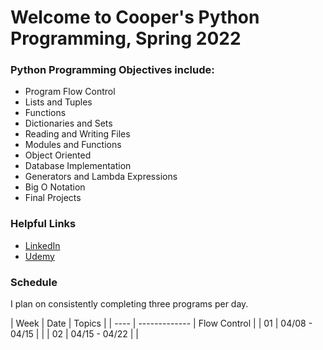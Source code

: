 # Welcome to Cooper's Python Programming, Spring 2022

### Python Programming Objectives include:

* Program Flow Control
* Lists and Tuples
* Functions
* Dictionaries and Sets
* Reading and Writing Files
* Modules and Functions
* Object Oriented
* Database Implementation
* Generators and Lambda Expressions
* Big O Notation
* Final Projects

### Helpful Links

* [LinkedIn](https://www.linkedin.com/in/coopermyers/)
* [Udemy](https://www.udemy.com)

### Schedule
I plan on consistently completing three programs per day.

| Week | Date          | Topics |
| ---- | ------------- | Flow Control |
|  01  | 04/08 - 04/15 |  |
|  02  | 04/15 - 04/22 |  |
